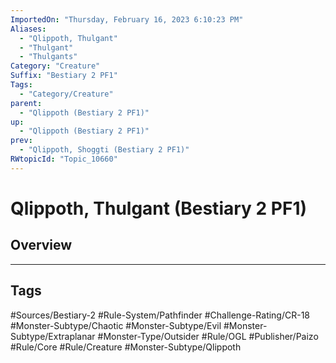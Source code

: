 ```yaml
---
ImportedOn: "Thursday, February 16, 2023 6:10:23 PM"
Aliases:
  - "Qlippoth, Thulgant"
  - "Thulgant"
  - "Thulgants"
Category: "Creature"
Suffix: "Bestiary 2 PF1"
Tags:
  - "Category/Creature"
parent:
  - "Qlippoth (Bestiary 2 PF1)"
up:
  - "Qlippoth (Bestiary 2 PF1)"
prev:
  - "Qlippoth, Shoggti (Bestiary 2 PF1)"
RWtopicId: "Topic_10660"
---
```

# Qlippoth, Thulgant (Bestiary 2 PF1)
## Overview

---
## Tags
#Sources/Bestiary-2 #Rule-System/Pathfinder #Challenge-Rating/CR-18 #Monster-Subtype/Chaotic #Monster-Subtype/Evil #Monster-Subtype/Extraplanar #Monster-Type/Outsider #Rule/OGL #Publisher/Paizo #Rule/Core #Rule/Creature #Monster-Subtype/Qlippoth

